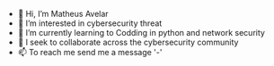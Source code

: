 - 👋 Hi, I’m Matheus Avelar
- 👀 I’m interested in cybersecurity threat
- 🌱 I’m currently learning to Codding in python and network security
- 💞️ I seek to collaborate across the cybersecurity community
- 📫 To reach me send me a message '-'

<!---
Killeks/Killeks is a ✨ special ✨ repository because its `README.md` (this file) appears on your GitHub profile.
You can click the Preview link to take a look at your changes.
--->
